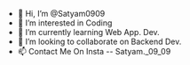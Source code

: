 - 👋 Hi, I’m @Satyam0909
- 👀 I’m interested in Coding
- 🌱 I’m currently learning Web App. Dev.
- 💞️ I’m looking to collaborate on Backend Dev.
- 📫 Contact Me On Insta -- Satyam._09_09

<!---
Satyam0909/Satyam0909 is a ✨ special ✨ repository because its `README.md` (this file) appears on your GitHub profile.
You can click the Preview link to take a look at your changes.
--->
